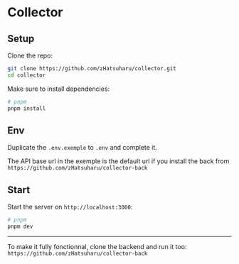 # Collector

## Setup

Clone the repo:
```bash
git clone https://github.com/zHatsuharu/collector.git
cd collector
```

Make sure to install dependencies:

```bash
# pnpm
pnpm install
```

## Env

Duplicate the `.env.exemple` to `.env` and complete it.

The API base url in the exemple is the default url if you install the back from `https://github.com/zHatsuharu/collector-back`

## Start

Start the server on `http://localhost:3000`:

```bash
# pnpm
pnpm dev
```

---

To make it fully fonctionnal, clone the backend and run it too: `https://github.com/zHatsuharu/collector-back`